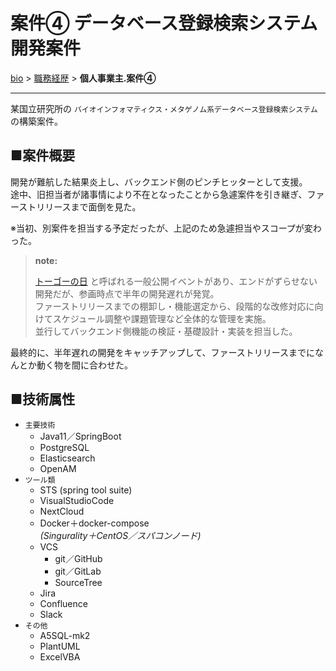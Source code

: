 # 案件④ データベース登録検索システム開発案件

[bio](../index.md) > [職務経歴](../business.md) > **個人事業主.案件④**

--------------------

某国立研究所の `バイオインフォマティクス・メタゲノム系データベース登録検索システム` の構築案件。

## ■案件概要

開発が難航した結果炎上し、バックエンド側のピンチヒッターとして支援。  
途中、旧担当者が諸事情により不在となったことから急遽案件を引き継ぎ、ファーストリリースまで面倒を見た。  

※当初、別案件を担当する予定だったが、上記のため急遽担当やスコープが変わった。

> **note:**
> 
> [トーゴーの日](https://biosciencedbc.jp/event/symposium/) と呼ばれる一般公開イベントがあり、エンドがずらせない開発だが、参画時点で半年の開発遅れが発覚。  
> ファーストリリースまでの棚卸し・機能選定から、段階的な改修対応に向けてスケジュール調整や課題管理など全体的な管理を実施。  
> 並行してバックエンド側機能の検証・基礎設計・実装を担当した。  

最終的に、半年遅れの開発をキャッチアップして、ファーストリリースまでになんとか動く物を間に合わせた。

## ■技術属性

- `主要技術`
  - Java11／SpringBoot
  - PostgreSQL
  - Elasticsearch
  - OpenAM
- `ツール類`
  - STS (spring tool suite)
  - VisualStudioCode
  - NextCloud
  - Docker＋docker-compose  
  *(Singurality＋CentOS／スパコンノード)*
  - VCS
    - git／GitHub
    - git／GitLab
    - SourceTree
  - Jira
  - Confluence
  - Slack
- `その他`
  - A5SQL-mk2
  - PlantUML
  - ExcelVBA
